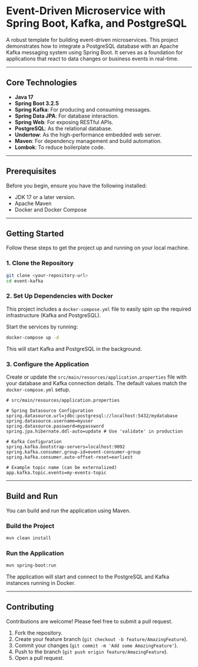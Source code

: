 # Event-Driven Microservice with Spring Boot, Kafka, and PostgreSQL

A robust template for building event-driven microservices. This project demonstrates how to integrate a PostgreSQL database with an Apache Kafka messaging system using Spring Boot. It serves as a foundation for applications that react to data changes or business events in real-time.

---

## Core Technologies

- **Java 17**
- **Spring Boot 3.2.5**
- **Spring Kafka**: For producing and consuming messages.
- **Spring Data JPA**: For database interaction.
- **Spring Web**: For exposing RESTful APIs.
- **PostgreSQL**: As the relational database.
- **Undertow**: As the high-performance embedded web server.
- **Maven**: For dependency management and build automation.
- **Lombok**: To reduce boilerplate code.

---

## Prerequisites

Before you begin, ensure you have the following installed:
- JDK 17 or a later version.
- Apache Maven
- Docker and Docker Compose

---

## Getting Started

Follow these steps to get the project up and running on your local machine.

### 1. Clone the Repository

```bash
git clone <your-repository-url>
cd event-kafka
```

### 2. Set Up Dependencies with Docker

This project includes a `docker-compose.yml` file to easily spin up the required infrastructure (Kafka and PostgreSQL).

Start the services by running:
```bash
docker-compose up -d
```

This will start Kafka and PostgreSQL in the background.

### 3. Configure the Application

Create or update the `src/main/resources/application.properties` file with your database and Kafka connection details. The default values match the `docker-compose.yml` setup.

```properties
# src/main/resources/application.properties

# Spring Datasource Configuration
spring.datasource.url=jdbc:postgresql://localhost:5432/mydatabase
spring.datasource.username=myuser
spring.datasource.password=mypassword
spring.jpa.hibernate.ddl-auto=update # Use 'validate' in production

# Kafka Configuration
spring.kafka.bootstrap-servers=localhost:9092
spring.kafka.consumer.group-id=event-consumer-group
spring.kafka.consumer.auto-offset-reset=earliest

# Example topic name (can be externalized)
app.kafka.topic.events=my-events-topic
```

---

## Build and Run

You can build and run the application using Maven.

### Build the Project

```bash
mvn clean install
```

### Run the Application

```bash
mvn spring-boot:run
```

The application will start and connect to the PostgreSQL and Kafka instances running in Docker.

---

## Contributing

Contributions are welcome! Please feel free to submit a pull request.

1. Fork the repository.
2. Create your feature branch (`git checkout -b feature/AmazingFeature`).
3. Commit your changes (`git commit -m 'Add some AmazingFeature'`).
4. Push to the branch (`git push origin feature/AmazingFeature`).
5. Open a pull request.
